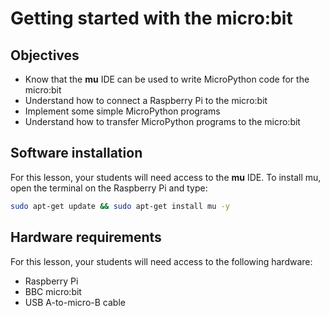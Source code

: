 # Getting started with the micro:bit

## Objectives

- Know that the **mu** IDE can be used to write MicroPython code for the micro:bit
- Understand how to connect a Raspberry Pi to the micro:bit
- Implement some simple MicroPython programs
- Understand how to transfer MicroPython programs to the micro:bit

## Software installation

For this lesson, your students will need access to the **mu** IDE. To install mu, open the terminal on the Raspberry Pi and type:

```bash
sudo apt-get update && sudo apt-get install mu -y
```

## Hardware requirements

For this lesson, your students will need access to the following hardware:
- Raspberry Pi
- BBC micro:bit
- USB A-to-micro-B cable
